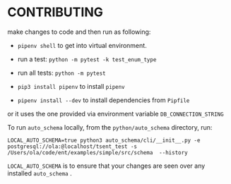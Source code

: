 # CONTRIBUTING

make changes to code and then run as following:

* `pipenv shell` to get into virtual environment.
* run a test: `python -m pytest -k test_enum_type`
* run all tests: `python -m pytest`

* `pip3 install pipenv` to install `pipenv`
* `pipenv install --dev` to install dependencies from `Pipfile`

or it uses the one provided via environment variable `DB_CONNECTION_STRING`

To run `auto_schema` locally, from the `python/auto_schema` directory, run:

```shell
LOCAL_AUTO_SCHEMA=true python3 auto_schema/cli/__init__.py -e postgresql://ola:@localhost/tsent_test -s /Users/ola/code/ent/examples/simple/src/schema  --history
```

`LOCAL_AUTO_SCHEMA` is to ensure that your changes are seen over any installed `auto_schema` .
